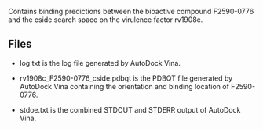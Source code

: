 Contains binding predictions between the bioactive compound F2590-0776 and the cside search space on the virulence factor rv1908c.

## Files

- log.txt is the log file generated by AutoDock Vina.

- rv1908c_F2590-0776_cside.pdbqt is the PDBQT file generated by AutoDock Vina containing the orientation and binding location of F2590-0776.

- stdoe.txt is the combined STDOUT and STDERR output of AutoDock Vina.

